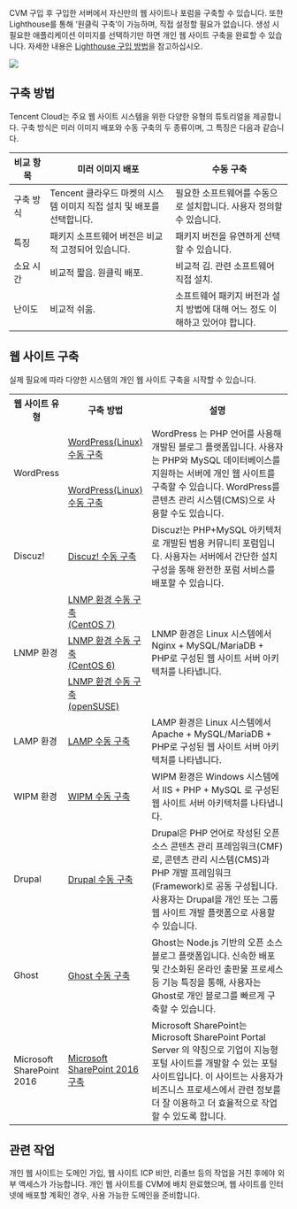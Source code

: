 

CVM 구입 후 구입한 서버에서 자신만의 웹 사이트나 포럼을 구축할 수 있습니다.
<dx-alert infotype="explain" title="">
또한 Lighthouse를 통해 ‘원클릭 구축’이 가능하며, 직접 설정할 필요가 없습니다. 생성 시 필요한 애플리케이션 이미지를 선택하기만 하면 개인 웹 사이트 구축을 완료할 수 있습니다. 자세한 내용은 [Lighthouse 구입 방법](https://intl.cloud.tencent.com/document/product/1103/41404)을 참고하십시오.
</dx-alert>

![](https://main.qcloudimg.com/raw/47d7f76597e7e9318a31ab72590692cb.png)




## 구축 방법
Tencent Cloud는 주요 웹 사이트 시스템을 위한 다양한 유형의 튜토리얼을 제공합니다. 구축 방식은 미러 이미지 배포와 수동 구축의 두 종류이며, 그 특징은 다음과 같습니다.


<table>
<thead>
<tr>
<th style="
    width: 13%;
">비교 항목</th>
<th>미러 이미지 배포</th>
<th>수동 구축</th>
</tr>
</thead>
<tbody><tr>
<td>구축 방식</td>
<td>Tencent 클라우드 마켓</a>의 시스템 이미지 직접 설치 및 배포를 선택합니다.</td>
<td>필요한 소프트웨어를 수동으로 설치합니다. 사용자 정의할 수 있습니다.</td>
</tr>
<tr>
<td>특징</td>
<td>패키지 소프트웨어 버전은 비교적 고정되어 있습니다.</td>
<td>패키지 버전을 유연하게 선택할 수 있습니다.</td>
</tr>
<tr>
<td>소요 시간</td>
<td>비교적 짧음. 원클릭 배포.</td>
<td>비교적 김. 관련 소프트웨어 직접 설치.</td>
</tr>
<tr>
<td>난이도</td>
<td>비교적 쉬움.</td>
<td>소프트웨어 패키지 버전과 설치 방법에 대해 어느 정도 이해하고 있어야 합니다.</td>
</tr>
</tbody></table>

## 웹 사이트 구축

실제 필요에 따라 다양한 시스템의 개인 웹 사이트 구축을 시작할 수 있습니다.

<table>
	<tr>
	<th width="15%">웹 사이트 유형</th>
	<th width="18%">구축 방법</th>
	<th>설명</th>
	</tr>
	<tr>
	<td rowspan=2>WordPress</td>
	<td><a href="https://intl.cloud.tencent.com/document/product/213/8044">WordPress(Linux) 수동 구축</a></td>
	<td rowspan=2>WordPress 는 PHP 언어를 사용해 개발된 블로그 플랫폼입니다. 사용자는 PHP와 MySQL 데이터베이스를 지원하는 서버에 개인 웹 사이트를 구축할 수 있습니다. WordPress를 콘텐츠 관리 시스템(CMS)으로 사용할 수도 있습니다.</td>
	</tr>
	<tr>
	<td><a href="https://intl.cloud.tencent.com/document/product/213/8044">WordPress(Linux) 수동 구축</a></td>
	</tr>
	<tr>
	<td rowspan=1>Discuz! </td>
	<td><a href="https://intl.cloud.tencent.com/document/product/213/8043">Discuz! 수동 구축</a></td>
	<td rowspan=1>Discuz!는 PHP+MySQL 아키텍처로 개발된 범용 커뮤니티 포럼입니다. 사용자는 서버에서 간단한 설치 구성을 통해 완전한 포럼 서비스를 배포할 수 있습니다.</td>
	</tr>
	<tr>
	<td rowspan=3>LNMP 환경</td>
	<td><a href="https://intl.cloud.tencent.com/document/product/213/32733">LNMP 환경 수동 구축<br>(CentOS 7)</a></td>
	<td rowspan=3>LNMP 환경은 Linux 시스템에서 Nginx + MySQL/MariaDB + PHP로 구성된 웹 사이트 서버 아키텍처를 나타냅니다.</td>
	</tr>
	<tr>
	<td><a href="https://intl.cloud.tencent.com/document/product/213/34818">LNMP 환경 수동 구축<br>(CentOS 6)</a></td>
	</tr>
	<tr>
	<td><a href="https://intl.cloud.tencent.com/document/product/213/2127">LNMP 환경 수동 구축<br>(openSUSE)</a></td>
	</tr>
	<tr>
	<td rowspan=1> LAMP 환경</td>
	<td><a href="https://intl.cloud.tencent.com/document/product/213/34813">LAMP 수동 구축</a></td>
	<td rowspan=1>LAMP 환경은 Linux 시스템에서 Apache + MySQL/MariaDB + PHP로 구성된 웹 사이트 서버 아키텍처를 나타냅니다.</td>
	</tr>
	<tr>
	<td>WIPM 환경</td>
	<td><a href="https://intl.cloud.tencent.com/zh/document/product/213/34813">WIPM 수동 구축</a></td>
	<td>WIPM 환경은 Windows 시스템에서 IIS + PHP + MySQL 로 구성된 웹 사이트 서버 아키텍처를 나타냅니다.</td>
	</tr>
	<tr>
	<td>Drupal</td>
	<td><a href="https://intl.cloud.tencent.com/document/product/213/34814">Drupal 수동 구축</a></td>
	<td>Drupal은 PHP 언어로 작성된 오픈 소스 콘텐츠 관리 프레임워크(CMF)로, 콘텐츠 관리 시스템(CMS)과 PHP 개발 프레임워크(Framework)로 공동 구성됩니다. 사용자는 Drupal을 개인 또는 그룹 웹 사이트 개발 플랫폼으로 사용할 수 있습니다.</td>
	</tr>
	<tr>
	<td>Ghost</td>
	<td><a href="https://intl.cloud.tencent.com/document/product/213/34816">Ghost 수동 구축</a></td>
	<td>Ghost는 Node.js 기반의 오픈 소스 블로그 플랫폼입니다. 신속한 배포 및 간소화된 온라인 출판물 프로세스 등 기능 특징을 통해, 사용자는 Ghost로 개인 블로그를 빠르게 구축할 수 있습니다.</td>
	</tr>
		<tr>
	<td>Microsoft SharePoint 2016</td>
	<td><a href="https://intl.cloud.tencent.com/document/product/213/36778">Microsoft SharePoint 2016 구축</a></td>
	<td>Microsoft SharePoint는 Microsoft SharePoint Portal Server 의 약칭으로 기업이 지능형 포털 사이트를 개발할 수 있는 포털 사이트입니다. 이 사이트는 사용자가 비즈니스 프로세스에서 관련 정보를 더 잘 이용하고 더 효율적으로 작업할 수 있도록 합니다.</td>
	</tr>
</table>




## 관련 작업
개인 웹 사이트는 도메인 가입, 웹 사이트 ICP 비안, 리졸브 등의 작업을 거친 후에야 외부 액세스가 가능합니다. 개인 웹 사이트를 CVM에 배치 완료했으며, 웹 사이트를 인터넷에 배포할 계획인 경우, 사용 가능한 도메인을 준비합니다.







<style>
	.params{margin-bottom:0px !important;}
</style>
